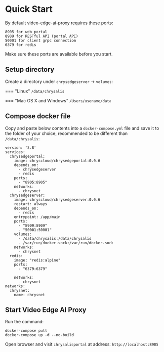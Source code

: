 # Quick Start

By default video-edge-ai-proxy requires these ports:

	8905 for web portal
	8909 for RESTful API (portal API)
	50001 for client grpc connection
	6379 for redis

Make sure these ports are available before you start.

## Setup directory

Create a directory under `chrysedgeserver` -> `volumes`:

=== "Linux"
	```/data/chrysalis```

=== "Mac OS X and Windows"
	```/Users/usename/data```

## Compose docker file

Copy and paste below contents into a `docker-compose.yml` file and save it to the folder of your choice, recommended to be different than `/data/chrysalis`:

	version: '3.8'
	services:
	  chrysedgeportal:
	    image: chryscloud/chrysedgeportal:0.0.6
	    depends_on:
	      - chrysedgeserver
	      - redis
	    ports:
	      - "8905:8905"
	    networks:
	      - chrysnet
	  chrysedgeserver:
	    image: chryscloud/chrysedgeserver:0.0.6
	    restart: always
	    depends_on:
	      - redis
	    entrypoint: /app/main
	    ports:
	      - "8909:8909"
	      - "50001:50001"
	    volumes:
	      - /data/chrysalis:/data/chrysalis
	      - /var/run/docker.sock:/var/run/docker.sock
	    networks: 
	      - chrysnet
	  redis:
	    image: "redis:alpine"
	    ports:
	      - "6379:6379"
	  
	    networks: 
	      - chrysnet
	networks:
	  chrysnet:
	    name: chrysnet

## Start Video Edge AI Proxy

Run the command:

	docker-compose pull
	docker-compose up -d --no-build

Open browser and visit `chrysalisportal` at address: `http://localhost:8905`

